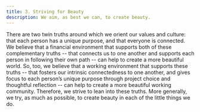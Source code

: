 ```yaml
---
title: 3. Striving for Beauty
description: We aim, as best we can, to create beauty.
---
```


There are two twin truths around which we orient our values and culture: that each person has a unique purpose, and that everyone is connected.  We believe that a financial environment that supports both of these complementary truths -- that connects us to one another and supports each person in following their own path -- can help to create a more beautiful world.  So, too, we believe that a working environment that supports these truths -- that fosters our intrinsic connectedness to one another, and gives focus to each person’s unique purpose through project choice and thoughtful reflection -- can help to create a more beautiful working community.  Therefore, we strive to lean into these truths.  More generally, we try, as much as possible, to create beauty in each of the little things we do.